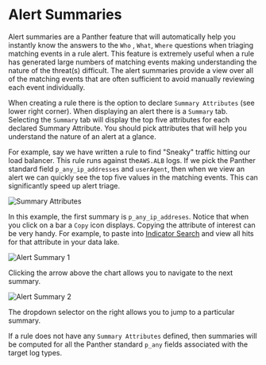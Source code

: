 # Alert Summaries

Alert summaries are a Panther feature that will automatically help you instantly know the answers to the `Who` , `What`, `Where` questions when triaging matching events in a rule alert. This feature is extremely useful when a rule has generated large numbers of matching events making understanding the nature of the threat(s) difficult. The alert summaries provide a view over all of the matching events that are often sufficient to avoid manually reviewing each event individually.

When creating a rule there is the option to declare `Summary Attributes` (see lower right corner). When displaying an alert there is a `Summary` tab. Selecting the `Summary` tab will display the top five attributes for each declared Summary Attribute. You should pick attributes that will help you understand the nature of an alert at a glance.

For example, say we have written a rule to find "Sneaky" traffic hitting our load balancer. This rule runs against the`AWS.ALB` logs. If we pick the Panther standard field `p_any_ip_addresses` and `userAgent`, then when we view an alert we can quickly see the top five values in the matching events. This can significantly speed up alert triage.

![Summary Attributes](../../../.gitbook/assets/rule-with-summary-attributes.png)

In this example, the first summary is `p_any_ip_addreses`. Notice that when you click on a bar a `Copy` icon displays. Copying the attribute of interest can be very handy. For example, to paste into [Indicator Search](../data-analytics/indicator-search.md) and view all hits for that attribute in your data lake.

![Alert Summary 1](../../../.gitbook/assets/alert-summary-1.png)

Clicking the arrow above the chart allows you to navigate to the next summary.

![Alert Summary 2](../../../.gitbook/assets/alert-summary-2.png)

The dropdown selector on the right allows you to jump to a particular summary.

If a rule does not have any `Summary Attributes` defined, then summaries will be computed for all the Panther standard `p_any` fields associated with the target log types.
